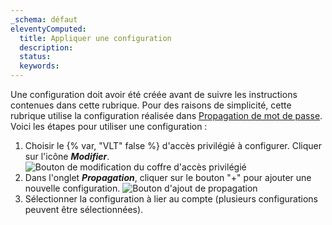 ```yaml
---
_schema: défaut
eleventyComputed:
  title: Appliquer une configuration
  description:
  status:
  keywords:
---
```

Une configuration doit avoir été créée avant de suivre les instructions contenues dans cette rubrique. Pour des raisons de simplicité, cette rubrique utilise la configuration réalisée dans [Propagation de mot de passe](/pam/server/propagation-scripts/password-propagation/). Voici les étapes pour utiliser une configuration :

1. Choisir le {% var, "VLT" false %} d'accès privilégié à configurer. Cliquer sur l'icône ***Modifier***. ![Bouton de modification du coffre d'accès privilégié](https://cdnweb.devolutions.net/docs/DVLS4056_2024_2.png "Bouton de modification du coffre d'accès privilégié")
2. Dans l'onglet ***Propagation***, cliquer sur le bouton "+" pour ajouter une nouvelle configuration.&nbsp;![Bouton d'ajout de propagation](https://cdnweb.devolutions.net/docs/DVLS4057_2024_2.png "Bouton d'ajout de propagation")
3. Sélectionner la configuration à lier au compte (plusieurs configurations peuvent être sélectionnées).

&nbsp;
